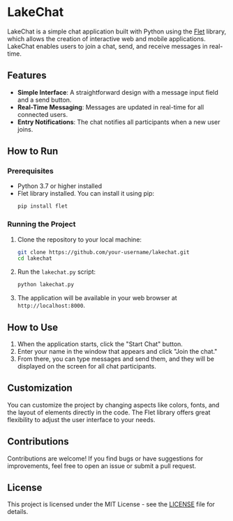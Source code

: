 # LakeChat

LakeChat is a simple chat application built with Python using the [Flet](https://flet.dev/) library, which allows the creation of interactive web and mobile applications. LakeChat enables users to join a chat, send, and receive messages in real-time.

## Features

- **Simple Interface**: A straightforward design with a message input field and a send button.
- **Real-Time Messaging**: Messages are updated in real-time for all connected users.
- **Entry Notifications**: The chat notifies all participants when a new user joins.

## How to Run

### Prerequisites

- Python 3.7 or higher installed
- Flet library installed. You can install it using pip:
    ```bash
    pip install flet
    ```

### Running the Project

1. Clone the repository to your local machine:

    ```bash
    git clone https://github.com/your-username/lakechat.git
    cd lakechat
    ```

2. Run the `lakechat.py` script:

    ```bash
    python lakechat.py
    ```

3. The application will be available in your web browser at `http://localhost:8000`.

## How to Use

1. When the application starts, click the "Start Chat" button.
2. Enter your name in the window that appears and click "Join the chat."
3. From there, you can type messages and send them, and they will be displayed on the screen for all chat participants.

## Customization

You can customize the project by changing aspects like colors, fonts, and the layout of elements directly in the code. The Flet library offers great flexibility to adjust the user interface to your needs.

## Contributions

Contributions are welcome! If you find bugs or have suggestions for improvements, feel free to open an issue or submit a pull request.

## License

This project is licensed under the MIT License - see the [LICENSE](LICENSE) file for details.
